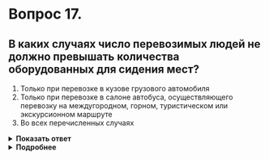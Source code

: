 # Вопрос 17.

## В каких случаях число перевозимых людей не должно превышать количества оборудованных для сидения мест?

1. Только при перевозке в кузове грузового автомобиля
2. Только при перевозке в салоне автобуса, осуществляющего перевозку на междугородном, горном, туристическом или экскурсионном маршруте
3. Во всех перечисленных случаях

<details>
<summary><b>Показать ответ</b></summary>
Правильный ответ: 3
</details>
<details>
<summary><b>Подробнее</b></summary>
Число перевозимых людей в кузове грузового автомобиля, а также в салоне автобуса, осуществляющего перевозку на междугородном, горном, туристическом или экскурсионном маршруте, и при организованной перевозке группы детей не должно превышать количества оборудованных для сидения мест 
(Пункт 22.3 ПДД)
</details>